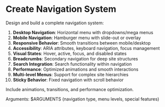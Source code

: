 # Create Navigation System

Design and build a complete navigation system:

1. **Desktop Navigation**: Horizontal menu with dropdowns/mega menus
2. **Mobile Navigation**: Hamburger menu with slide-out or overlay
3. **Responsive Behavior**: Smooth transitions between mobile/desktop
4. **Accessibility**: ARIA attributes, keyboard navigation, focus management
5. **Visual States**: Hover, active, focus, and disabled states
6. **Breadcrumbs**: Secondary navigation for deep site structures
7. **Search Integration**: Search functionality within navigation
8. **Performance**: Optimized animations and smooth interactions
9. **Multi-level Menus**: Support for complex site hierarchies
10. **Sticky Behavior**: Fixed navigation with scroll behavior

Include animations, transitions, and performance optimization.

Arguments: $ARGUMENTS (navigation type, menu levels, special features)
